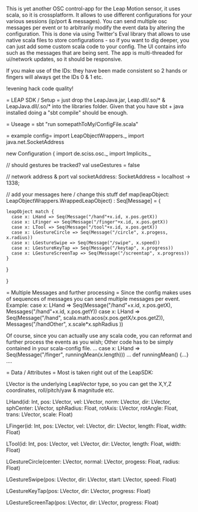 This is yet another OSC control-app for the Leap Motion sensor, it uses scala, so it is crossplatform.
It allows to use different configurations for your various sessions (ip/port & messages).
You can send multiple osc messages per event or to arbitrarily
modify the event data by altering the configuration. This is done via using Twitter's Eval library that allows to use native scala files to store
configurations - so if you want to dig deeper, you can just add some custom scala code to your config.
The UI contains info such as the messages that are being sent.
The app is multi-threaded for ui/network updates, so it should be responsive.

If you make use of the IDs: they have
been made consistent so 2 hands or fingers will always get the IDs 0 & 1 etc.

!evening hack code quality!

= LEAP SDK  / Setup =
just drop the LeapJava.jar, Leap.dll/.so/* & LeapJava.dll/.so/* into the libraries folder.
Given that you have sbt + java installed doing a "sbt compile" should be enough.

= Useage =
sbt "run somepathToMy/ConfigFile.scala"

= example config=
import LeapObjectWrappers._
import java.net.SocketAddress

new Configuration {
  import de.sciss.osc._
  import Implicits._

  // should gestures be tracked?
  val useGestures = false

  // network address & port
  val socketAddress: SocketAddress = localhost -> 1338;

  // add your messages here / change this stuff
  def map(leapObject: LeapObjectWrappers.WrappedLeapObject) : Seq[Message] = {

    leapObject match {
      case x: LHand => Seq(Message("/hand"+x.id, x.pos.getX))
      case x: LFinger => Seq(Message("/finger"+x.id, x.pos.getX))
      case x: LTool => Seq(Message("/tool"+x.id, x.pos.getX))
      case x: LGestureCircle => Seq(Message("/circle", x.progess, x.radius))
      case x: LGestureSwipe => Seq(Message("/swipe", x.speed))
      case x: LGestureKeyTap => Seq(Message("/keytap", x.progress))
      case x: LGestureScreenTap => Seq(Message("/screentap", x.progress))
    }
  }

}

= Multiple Messages and further processing =
Since the config makes uses of sequences of messages you can send multiple messages per event.
Example:
    case x: LHand => Seq(Message("/hand"+x.id, x.pos.getX), Messages("/hand"+x.id, x.pos.getY))
    case x: LHand => Seq(Message("/hand", scala.math.acos(x.pos.getX/x.pos.getZ)), Messages("/handOther", x.scale*x.sphRadius ))

Of course, since you can actually use any scala code, you can reformat and further process the events as you wish;
Other code has to be simply contained in your scala-config file.
    ...
    case x: LHand => Seq(Message("/finger", runningMean(x.length)))
    ...
    def runningMean() {...}
    ....

= Data / Attributes =
Most is taken right out of the LeapSDK:

   LVector is the underlying LeapVector type, so you can get the X,Y,Z coordinates, roll/pitch/yaw & magnitude etc.

   LHand(id: Int, pos: LVector, vel: LVector, norm: LVector,
                   dir: LVector, sphCenter: LVector, sphRadius: Float,
                   rotAxis: LVector, rotAngle: Float, trans: LVector,
                   scale: Float)

   LFinger(id: Int, pos: LVector, vel: LVector, dir: LVector,
                     length: Float, width: Float)

   LTool(id: Int, pos: LVector, vel: LVector, dir: LVector,
                   length: Float, width: Float)

   LGestureCircle(center: LVector, normal: LVector, progess: Float, radius: Float)

   LGestureSwipe(pos: LVector, dir: LVector, start: LVector, speed: Float)

   LGestureKeyTap(pos: LVector, dir: LVector, progress: Float)

   LGestureScreenTap(pos: LVector, dir: LVector, progress: Float)
